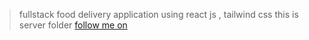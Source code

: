 > fullstack food delivery application using react js , tailwind css this is server folder
> [follow me on](https://www.youtube.com/channel/UCjSIqXGLjd5VqsfAl0r-J6Q)
